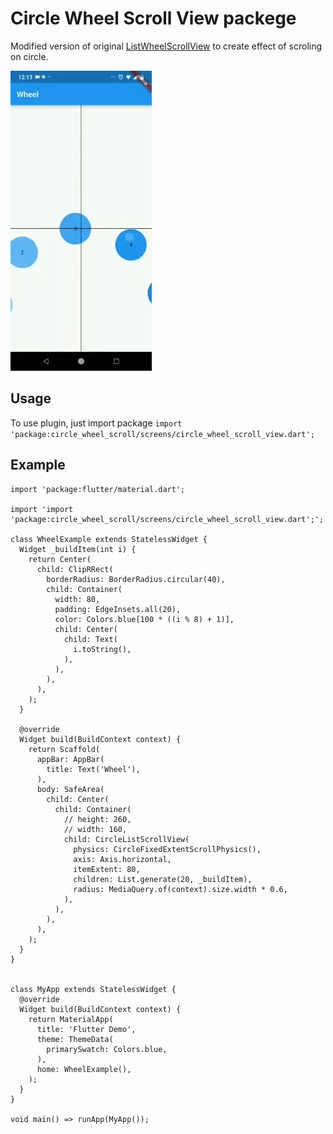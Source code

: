 # Circle Wheel Scroll View packege

Modified version of original [ListWheelScrollView](https://docs.flutter.io/flutter/widgets/ListWheelScrollView-class.html) to create effect of scroling on circle.

![](preview.gif)

## Usage

To use plugin, just import package `import 'package:circle_wheel_scroll/screens/circle_wheel_scroll_view.dart';`

## Example

```
import 'package:flutter/material.dart';

import 'import 'package:circle_wheel_scroll/screens/circle_wheel_scroll_view.dart';';

class WheelExample extends StatelessWidget {
  Widget _buildItem(int i) {
    return Center(
      child: ClipRRect(
        borderRadius: BorderRadius.circular(40),
        child: Container(
          width: 80,
          padding: EdgeInsets.all(20),
          color: Colors.blue[100 * ((i % 8) + 1)],
          child: Center(
            child: Text(
              i.toString(),
            ),
          ),
        ),
      ),
    );
  }

  @override
  Widget build(BuildContext context) {
    return Scaffold(
      appBar: AppBar(
        title: Text('Wheel'),
      ),
      body: SafeArea(
        child: Center(
          child: Container(
            // height: 260,
            // width: 160,
            child: CircleListScrollView(
              physics: CircleFixedExtentScrollPhysics(),
              axis: Axis.horizontal,
              itemExtent: 80,
              children: List.generate(20, _buildItem),
              radius: MediaQuery.of(context).size.width * 0.6,
            ),
          ),
        ),
      ),
    );
  }
}


class MyApp extends StatelessWidget {
  @override
  Widget build(BuildContext context) {
    return MaterialApp(
      title: 'Flutter Demo',
      theme: ThemeData(
        primarySwatch: Colors.blue,
      ),
      home: WheelExample(),
    );
  }
}

void main() => runApp(MyApp());
```
